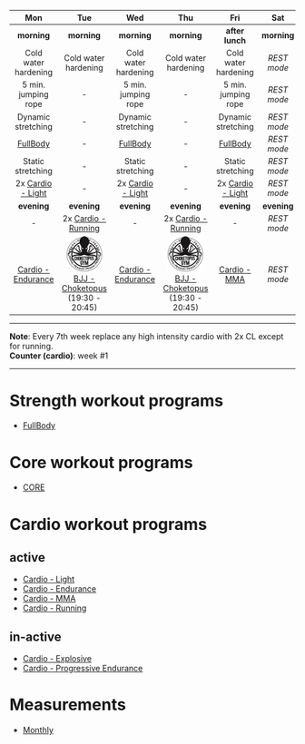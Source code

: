 | Mon | Tue | Wed | Thu | Fri | Sat | Sun |
|:-:|:-:|:-:|:-:|:-:|:-:|:-:|
| **morning** | **morning** | **morning** | **morning** | **after lunch** | **morning** | **morning** |
| Cold water hardening | Cold water hardening | Cold water hardening | Cold water hardening | Cold water hardening | *REST mode* | *REST mode* |
| 5 min. jumping rope | *-* | 5 min. jumping rope | *-* | 5 min. jumping rope | *REST mode* | *REST mode* |
| Dynamic stretching | *-* | Dynamic stretching | *-* | Dynamic stretching | *REST mode* | *REST mode* |
| [FullBody](https://github.com/mobsikx/workout/blob/master/Strength-FullBody.md) | *-* | [FullBody](https://github.com/mobsikx/workout/blob/master/Strength-FullBody.md) | *-* | [FullBody](https://github.com/mobsikx/workout/blob/master/Strength-FullBody.md) | *REST mode* | *REST mode* |
| Static stretching | *-* | Static stretching | *-* | Static stretching | *REST mode* | *REST mode* |
| 2x [Cardio - Light](https://github.com/mobsikx/workout/blob/master/Cardio-Light.md) | *-* | 2x [Cardio - Light](https://github.com/mobsikx/workout/blob/master/Cardio-Light.md) | *-* | 2x [Cardio - Light](https://github.com/mobsikx/workout/blob/master/Cardio-Light.md) | *REST mode* | *REST mode* |
| **evening** | **evening** | **evening** | **evening** | **evening** | **evening** | **evening** |
| *-* | 2x [Cardio - Running](https://en.mapy.cz/zakladni?planovani-trasy&x=14.4191051&y=50.1060084&z=17&rc=9hCK4xYBXldyYh43DhfThiN3fZG&rs=pubt&rs=stre&rs=coor&rs=pubt&ri=15306131&ri=123022&ri=&ri=15305873&mrp=%7B%22c%22%3A132%7D&xc=%5B%5D) | *-* | 2x [Cardio - Running](https://en.mapy.cz/zakladni?planovani-trasy&x=14.4191051&y=50.1060084&z=17&rc=9hCK4xYBXldyYh43DhfThiN3fZG&rs=pubt&rs=stre&rs=coor&rs=pubt&ri=15306131&ri=123022&ri=&ri=15305873&mrp=%7B%22c%22%3A132%7D&xc=%5B%5D) | *-* | *REST mode* | *REST mode* |
| [Cardio - Endurance](https://github.com/mobsikx/workout/blob/master/Cardio-Endurance.md) | [![](./images/logo-choketopusgym-64x64.jpg)](https://choketopusgym.cz/bjj-trida/)[BJJ - Choketopus](https://choketopusgym.cz/bjj-trida/) (19:30 - 20:45) | [Cardio - Endurance](https://github.com/mobsikx/workout/blob/master/Cardio-Endurance.md) | [![](./images/logo-choketopusgym-64x64.jpg)](https://choketopusgym.cz/bjj-trida/)[BJJ - Choketopus](https://choketopusgym.cz/bjj-trida/) (19:30 - 20:45) | [Cardio - MMA](https://github.com/mobsikx/workout/blob/master/Cardio-MMA.md) | *REST mode* | *REST mode* |

<hr />
<b>Note</b>: Every 7th week replace any high intensity cardio with 2x CL except for running.
<br /><b>Counter (cardio)</b>: week #1
<hr />

# Strength workout programs
* [FullBody](https://github.com/mobsikx/workout/blob/master/Strength-FullBody.md)

# Core workout programs
* [CORE](https://github.com/mobsikx/workout/blob/master/Core.md)

# Cardio workout programs
## active
* [Cardio - Light](https://github.com/mobsikx/workout/blob/master/Cardio-Light.md)
* [Cardio - Endurance](https://github.com/mobsikx/workout/blob/master/Cardio-Endurance.md)
* [Cardio - MMA](https://github.com/mobsikx/workout/blob/master/Cardio-MMA.md)
* [Cardio - Running](https://en.mapy.cz/zakladni?planovani-trasy&x=14.4191051&y=50.1060084&z=17&rc=9hCK4xYBXldyYh43DhfThiN3fZG&rs=pubt&rs=stre&rs=coor&rs=pubt&ri=15306131&ri=123022&ri=&ri=15305873&mrp=%7B%22c%22%3A132%7D&xc=%5B%5D)

## in-active
* [Cardio - Explosive](https://github.com/mobsikx/workout/blob/master/Cardio-Explosive.md)
* [Cardio - Progressive Endurance](https://github.com/mobsikx/workout/blob/master/Cardio-ProgressiveEndurance.md)


# Measurements
* [Monthly](https://onedrive.live.com/edit.aspx?resid=201A2B187B4F6840!127&app=Excel&wdnd=1&wdPreviousSession=d4c29844%2D4119%2D400d%2Da5bd%2D41ce04693cb3)
